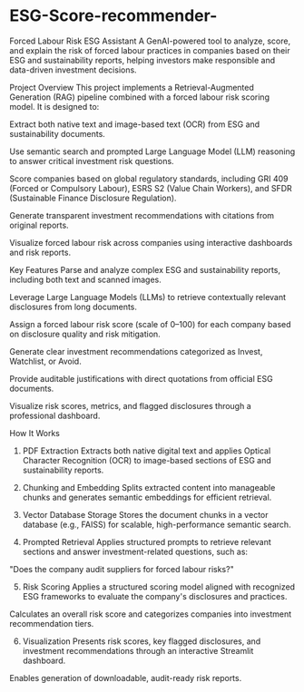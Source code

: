 # ESG-Score-recommender-
Forced Labour Risk ESG Assistant
A GenAI-powered tool to analyze, score, and explain the risk of forced labour practices in companies based on their ESG and sustainability reports, helping investors make responsible and data-driven investment decisions.

Project Overview
This project implements a Retrieval-Augmented Generation (RAG) pipeline combined with a forced labour risk scoring model. It is designed to:

Extract both native text and image-based text (OCR) from ESG and sustainability documents.

Use semantic search and prompted Large Language Model (LLM) reasoning to answer critical investment risk questions.

Score companies based on global regulatory standards, including GRI 409 (Forced or Compulsory Labour), ESRS S2 (Value Chain Workers), and SFDR (Sustainable Finance Disclosure Regulation).

Generate transparent investment recommendations with citations from original reports.

Visualize forced labour risk across companies using interactive dashboards and risk reports.

Key Features
Parse and analyze complex ESG and sustainability reports, including both text and scanned images.

Leverage Large Language Models (LLMs) to retrieve contextually relevant disclosures from long documents.

Assign a forced labour risk score (scale of 0–100) for each company based on disclosure quality and risk mitigation.

Generate clear investment recommendations categorized as Invest, Watchlist, or Avoid.

Provide auditable justifications with direct quotations from official ESG documents.

Visualize risk scores, metrics, and flagged disclosures through a professional dashboard.

How It Works
1. PDF Extraction
Extracts both native digital text and applies Optical Character Recognition (OCR) to image-based sections of ESG and sustainability reports.

2. Chunking and Embedding
Splits extracted content into manageable chunks and generates semantic embeddings for efficient retrieval.

3. Vector Database Storage
Stores the document chunks in a vector database (e.g., FAISS) for scalable, high-performance semantic search.

4. Prompted Retrieval
Applies structured prompts to retrieve relevant sections and answer investment-related questions, such as:

"Does the company audit suppliers for forced labour risks?"

5. Risk Scoring
Applies a structured scoring model aligned with recognized ESG frameworks to evaluate the company's disclosures and practices.

Calculates an overall risk score and categorizes companies into investment recommendation tiers.

6. Visualization
Presents risk scores, key flagged disclosures, and investment recommendations through an interactive Streamlit dashboard.

Enables generation of downloadable, audit-ready risk reports.






